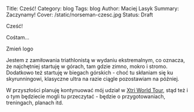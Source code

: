 Title: Cześć!
Category: blog
Tags: blog
Author: Maciej Lasyk
Summary: Zaczynamy!
Cover: /static/norseman-czesc.jpg
Status: Draft

Cześć!

Cośtam...

Zmień logo

Jestem z zamiłowania triathlonistą w wydaniu ekstremalnym, co oznacza, że 
najchętniej startuję w górach, tam gdzie zimno, mokro i stromo. Dodatkowo też 
startuję w biegach górskich - choć tu skłaniam się ku skyrunningowi, klasyczne
ultra na razie ciągle pozostawiam na później.


W przyszłości planuję kontynuować mój udział w [Xtri World Tour](http://xtriworldtour.com/),
stąd też i o tym będziecie mogli tu przeczytać - będzie o przygotowaniach, 
treningach, planach itd.

